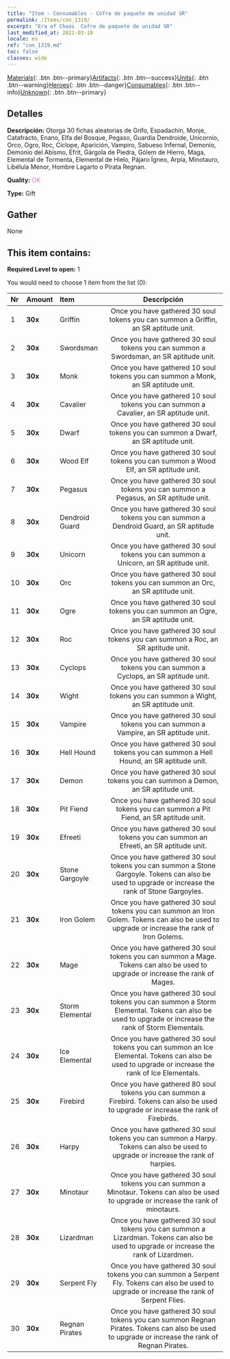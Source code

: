 ```yaml
---
title: "Item - Consumables - Cofre de paquete de unidad SR"
permalink: /Items/con_1319/
excerpt: "Era of Chaos  Cofre de paquete de unidad SR"
last_modified_at: 2021-03-18
locale: es
ref: "con_1319.md"
toc: false
classes: wide
---
```

 [Materials](/es/Items/){: .btn .btn--primary}[Artifacts](/es/Items/Artifacts/){: .btn .btn--success}[Units](/es/Items/Units/){: .btn .btn--warning}[Heroes](/es/Items/Heroes/){: .btn .btn--danger}[Consumables](/es/Items/Consumables/){: .btn .btn--info}[Unknown](/es/Items/Unknown/){: .btn .btn--primary}

## Detalles
 **Descripción:** Otorga 30 fichas aleatorias de Grifo, Espadachín, Monje, Catafracto, Enano, Elfa del Bosque, Pegaso, Guardia Dendroide, Unicornio, Orco, Ogro, Roc, Cíclope, Aparición, Vampiro, Sabueso Infernal, Demonio, Demonio del Abismo, Efrit, Gárgola de Piedra, Gólem de Hierro, Maga, Elemental de Tormenta, Elemental de Hielo, Pájaro Ígneo, Arpía, Minotauro, Libélula Menor, Hombre Lagarto o Pirata Regnan.

 **Quality:** <span style="color: #DA70D6">OK</span>

 **Type:** Gift

## Gather

  None

## This item contains:

 **Required Level to open:** 1

 You would need to choose 1 item from the list (0):

  | Nr | Amount |     Item    | Descripción |
  |:---|:-------|:------------|:-----------:|
  | 1 |  **30x** | Griffin | Once you have gathered 30 soul tokens you can summon a Griffin, an SR aptitude unit.  | 
  | 2 |  **30x** | Swordsman | Once you have gathered 30 soul tokens you can summon a Swordsman, an SR aptitude unit.  | 
  | 3 |  **30x** | Monk | Once you have gathered 10 soul tokens you can summon a Monk, an SR aptitude unit.  | 
  | 4 |  **30x** | Cavalier  | Once you have gathered 10 soul tokens you can summon a Cavalier, an SR aptitude unit.  | 
  | 5 |  **30x** | Dwarf | Once you have gathered 30 soul tokens you can summon a Dwarf, an SR aptitude unit.  | 
  | 6 |  **30x** | Wood Elf | Once you have gathered 30 soul tokens you can summon a Wood Elf, an SR aptitude unit.  | 
  | 7 |  **30x** | Pegasus | Once you have gathered 30 soul tokens you can summon a Pegasus, an SR aptitude unit.  | 
  | 8 |  **30x** | Dendroid Guard | Once you have gathered 30 soul tokens you can summon a Dendroid Guard, an SR aptitude unit.  | 
  | 9 |  **30x** | Unicorn | Once you have gathered 30 soul tokens you can summon a Unicorn, an SR aptitude unit.  | 
  | 10 |  **30x** | Orc | Once you have gathered 30 soul tokens you can summon an Orc, an SR aptitude unit.  | 
  | 11 |  **30x** | Ogre | Once you have gathered 30 soul tokens you can summon an Ogre, an SR aptitude unit.  | 
  | 12 |  **30x** | Roc | Once you have gathered 30 soul tokens you can summon a Roc, an SR aptitude unit.  | 
  | 13 |  **30x** | Cyclops | Once you have gathered 30 soul tokens you can summon a Cyclops, an SR aptitude unit.  | 
  | 14 |  **30x** | Wight | Once you have gathered 30 soul tokens you can summon a Wight, an SR aptitude unit.  | 
  | 15 |  **30x** | Vampire | Once you have gathered 30 soul tokens you can summon a Vampire, an SR aptitude unit.  | 
  | 16 |  **30x** | Hell Hound | Once you have gathered 30 soul tokens you can summon a Hell Hound, an SR aptitude unit.  | 
  | 17 |  **30x** | Demon | Once you have gathered 30 soul tokens you can summon a Demon, an SR aptitude unit.  | 
  | 18 |  **30x** | Pit Fiend | Once you have gathered 30 soul tokens you can summon a Pit Fiend, an SR aptitude unit.  | 
  | 19 |  **30x** | Efreeti | Once you have gathered 30 soul tokens you can summon an Efreeti, an SR aptitude unit.  | 
  | 20 |  **30x** | Stone Gargoyle | Once you have gathered 30 soul tokens you can summon a Stone Gargoyle. Tokens can also be used to upgrade or increase the rank of Stone Gargoyles.  | 
  | 21 |  **30x** | Iron Golem | Once you have gathered 30 soul tokens you can summon an Iron Golem. Tokens can also be used to upgrade or increase the rank of Iron Golems.  | 
  | 22 |  **30x** | Mage | Once you have gathered 30 soul tokens you can summon a Mage. Tokens can also be used to upgrade or increase the rank of Mages.  | 
  | 23 |  **30x** | Storm Elemental | Once you have gathered 30 soul tokens you can summon a Storm Elemental. Tokens can also be used to upgrade or increase the rank of Storm Elementals.  | 
  | 24 |  **30x** | Ice Elemental | Once you have gathered 30 soul tokens you can summon an Ice Elemental. Tokens can also be used to upgrade or increase the rank of Ice Elementals.  | 
  | 25 |  **30x** | Firebird | Once you have gathered 80 soul tokens you can summon a Firebird. Tokens can also be used to upgrade or increase the rank of Firebirds.  | 
  | 26 |  **30x** | Harpy | Once you have gathered 30 soul tokens you can summon a Harpy. Tokens can also be used to upgrade or increase the rank of harpies.  | 
  | 27 |  **30x** | Minotaur | Once you have gathered 30 soul tokens you can summon a Minotaur. Tokens can also be used to upgrade or increase the rank of minotaurs.  | 
  | 28 |  **30x** | Lizardman | Once you have gathered 30 soul tokens you can summon a Lizardman. Tokens can also be used to upgrade or increase the rank of Lizardmen.  | 
  | 29 |  **30x** | Serpent Fly | Once you have gathered 30 soul tokens you can summon a Serpent Fly. Tokens can also be used to upgrade or increase the rank of Serpent Flies.  | 
  | 30 |  **30x** | Regnan Pirates | Once you have gathered 30 soul tokens you can summon Regnan Pirates. Tokens can also be used to upgrade or increase the rank of Regnan Pirates.  | 
